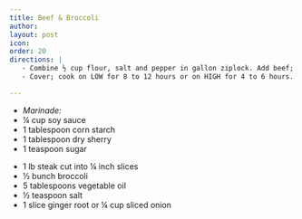 ```yaml
---
title: Beef & Broccoli
author:
layout: post
icon:
order: 20
directions: |
   - Combine ½ cup flour, salt and pepper in gallon ziplock. Add beef; shake bag to coat beef. Place beef in the crock-pot. Add tomatoes with juice, potatoes, sausage, leek, onion, celery, broth, garlic and thyme; stir well.
   - Cover; cook on LOW for 8 to 12 hours or on HIGH for 4 to 6 hours. One hour before serving, turn the slow cooker to HIGH. Whisk together remaining 2 tablespoons flour and water in small bowl; stir into slow cooker. Cover; cook until thickened.

---
```


<ul>
	<li> <em> Marinade: </em> </li>
	<li>¼ cup soy sauce</li>
	<li>1 tablespoon corn starch</li>
	<li>1 tablespoon dry sherry</li>
	<li>1 teaspoon sugar</li>
</ul>
<ul>
	<li>1 lb steak cut into ¼ inch slices</li>
	<li>½ bunch broccoli</li>
	<li>5 tablespoons vegetable oil</li>
	<li>½ teaspoon salt</li>
	<li>1 slice ginger root or ¼ cup sliced onion</li>
</ul>